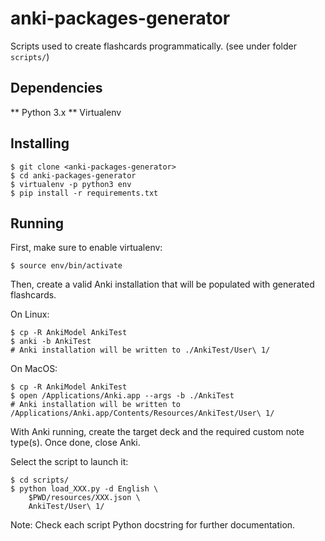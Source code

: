 # anki-packages-generator

Scripts used to create flashcards programmatically. (see under folder `scripts/`)

## Dependencies

** Python 3.x
** Virtualenv

## Installing

```
$ git clone <anki-packages-generator>
$ cd anki-packages-generator
$ virtualenv -p python3 env
$ pip install -r requirements.txt
```

## Running

First, make sure to enable virtualenv:

```
$ source env/bin/activate
```

Then, create a valid Anki installation that will be populated with generated flashcards.

On Linux:

```
$ cp -R AnkiModel AnkiTest
$ anki -b AnkiTest
# Anki installation will be written to ./AnkiTest/User\ 1/
```

On MacOS:

```
$ cp -R AnkiModel AnkiTest
$ open /Applications/Anki.app --args -b ./AnkiTest
# Anki installation will be written to /Applications/Anki.app/Contents/Resources/AnkiTest/User\ 1/
```

With Anki running, create the target deck and the required custom note type(s). Once done, close Anki.

Select the script to launch it:
```
$ cd scripts/
$ python load_XXX.py -d English \
    $PWD/resources/XXX.json \
    AnkiTest/User\ 1/
```

Note: Check each script Python docstring for further documentation.

